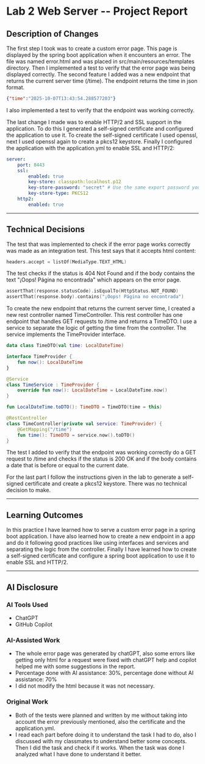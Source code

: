# Lab 2 Web Server -- Project Report

## Description of Changes
The first step I took was to create a custom error page. This page is displayed by the spring boot application when it encounters an error. The file was named error.html and was placed in src/main/resources/templates directory. Then I implemented a test to verify that the error page was being displayed correctly.
The second feature I added was a new endpoint that returns the current server time (/time). The endpoint returns the time in json format.
```json
{"time":"2025-10-07T13:43:54.288577203"}
```
I also implemented a test to verify that the endpoint was working correctly.

The last change I made was to enable HTTP/2 and SSL support in the application. To do this I generated a self-signed certificate and configured the application to use it. To create the self-signed certificate I used openssl, next I used openssl again to create a pkcs12 keystore. Finally I configured the application with the application.yml to enable SSL and HTTP/2:
```yaml
server:
    port: 8443
    ssl:
        enabled: true
        key-store: classpath:localhost.p12
        key-store-password: "secret" # Use the same export password you set when creating the PKCS#12 file
        key-store-type: PKCS12
    http2:
        enabled: true
```

---

## Technical Decisions
The test that was implemented to check if the error page works correctly was made as an integration test. This test says that it accepts html content:
```kotlin
headers.accept = listOf(MediaType.TEXT_HTML)
```
The test checks if the status is 404 Not Found and if the body contains the text "¡Oops! Página no encontrada" which appears on the error page.
```kotlin
assertThat(response.statusCode).isEqualTo(HttpStatus.NOT_FOUND)
assertThat(response.body).contains("¡Oops! Página no encontrada")
```
To create the new endpoint that returns the current server time, I created a new rest controller named TimeController. This rest controller has one endpoint that handles GET requests to /time and returns a TimeDTO. I use a service to separate the logic of getting the time from the controller. The service implements the TimeProvider interface.
```kotlin
data class TimeDTO(val time: LocalDateTime)

interface TimeProvider {
    fun now(): LocalDateTime
}

@Service
class TimeService : TimeProvider {
    override fun now(): LocalDateTime = LocalDateTime.now()
}

fun LocalDateTime.toDTO(): TimeDTO = TimeDTO(time = this)

@RestController
class TimeController(private val service: TimeProvider) {
    @GetMapping("/time")
    fun time(): TimeDTO = service.now().toDTO()
}
```
The test I added to verify that the endpoint was working correctly do a GET request to /time and checks if the status is 200 OK and if the body contains a date that is before or equal to the current date.

For the last part I follow the instructions given in the lab to generate a self-signed certificate and create a pkcs12 keystore. There was no technical decision to make.

---

## Learning Outcomes
In this practice I have learned how to serve a custom error page in a spring boot application. I have also learned how to create a new endpoint in a app and do it following good practices like using interfaces and services and separating the logic from the controller. Finally I have learned how to create a self-signed certificate and configure a spring boot application to use it to enable SSL and HTTP/2.

---

## AI Disclosure
### AI Tools Used
- ChatGPT
- GitHub Copilot

### AI-Assisted Work
- The whole error page was generated by chatGPT, also some errors like getting only html for a request were fixed with chatGPT help and copilot helped me with some suggestions in the report.
- Percentage done with AI assistance: 30%, percentage done without AI assistance: 70%
- I did not modify the html because it was not necessary.

### Original Work
- Both of the tests were planned and written by me without taking into account the error previously mentioned, also the certificate and the application.yml.
- I read each part before doing it to understand the task I had to do, also I discussed with my classmates to understand better some concepts. Then I did the task and check if it works. When the task was done I analyzed what I have done to understand it better.